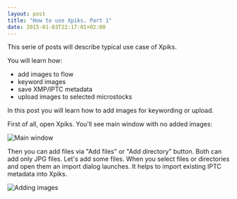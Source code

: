 ```yaml
---
layout: post
title: "How to use Xpiks. Part 1"
date: 2015-01-03T22:17:01+02:00
---
```


This serie of posts will describe typical use case of Xpiks.

You will learn how:

- add images to flow
- keyword images
- save XMP/IPTC metadata
- upload images to selected microstocks

In this post you will learn how to add images for keywording or upload.

First of all, open Xpiks. You'll see main window with no added images:

![Main window]({{site.url}}/images/howto/xpiks-qt-justopened.jpg)

Then you can add files via "Add files" or "Add directory" button. Both can add only JPG files. Let's add some files. When you select files or directories and open them an import dialog launches. It helps to import existing IPTC metadata into Xpiks.

![Adding images]({{site.url}}/images/howto/xpiks-qt-startimport.jpg)